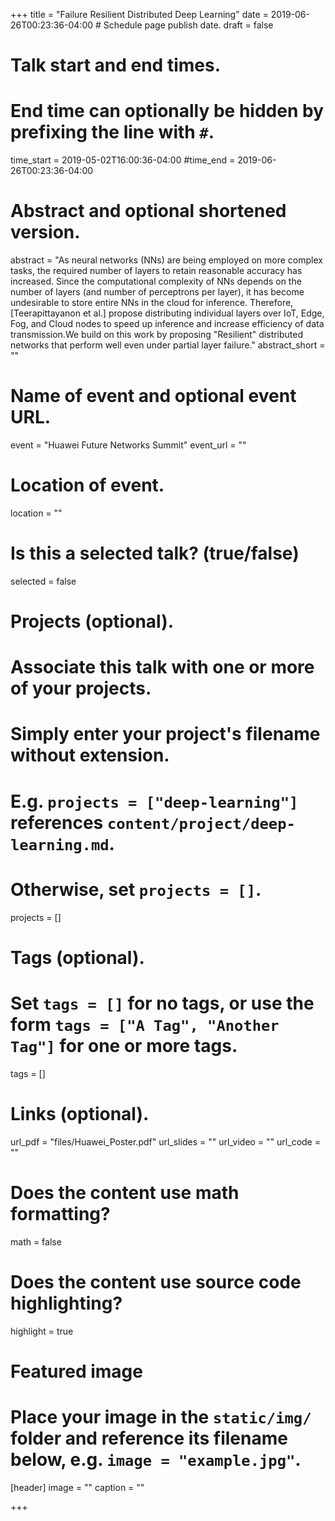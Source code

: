+++
title = "Failure Resilient Distributed Deep Learning"
date = 2019-06-26T00:23:36-04:00  # Schedule page publish date.
draft = false

# Talk start and end times.
#   End time can optionally be hidden by prefixing the line with `#`.
time_start = 2019-05-02T16:00:36-04:00
#time_end = 2019-06-26T00:23:36-04:00

# Abstract and optional shortened version.
abstract = "As neural networks (NNs) are being employed on more complex tasks, the required number of layers to retain reasonable accuracy has increased. Since the computational complexity of NNs depends on the number of layers (and number of perceptrons per layer), it has become undesirable to store entire NNs in the cloud for inference. Therefore, [Teerapittayanon et al.] propose distributing individual layers over IoT, Edge, Fog, and Cloud nodes to speed up inference and increase efficiency of data transmission.We build on this work by proposing \"Resilient\" distributed networks that perform well even under partial layer failure."
abstract_short = ""

# Name of event and optional event URL.
event = "Huawei Future Networks Summit"
event_url = ""

# Location of event.
location = ""

# Is this a selected talk? (true/false)
selected = false

# Projects (optional).
#   Associate this talk with one or more of your projects.
#   Simply enter your project's filename without extension.
#   E.g. `projects = ["deep-learning"]` references `content/project/deep-learning.md`.
#   Otherwise, set `projects = []`.
projects = []

# Tags (optional).
#   Set `tags = []` for no tags, or use the form `tags = ["A Tag", "Another Tag"]` for one or more tags.
tags = []

# Links (optional).
url_pdf = "files/Huawei_Poster.pdf"
url_slides = ""
url_video = ""
url_code = ""

# Does the content use math formatting?
math = false

# Does the content use source code highlighting?
highlight = true

# Featured image
# Place your image in the `static/img/` folder and reference its filename below, e.g. `image = "example.jpg"`.
[header]
image = ""
caption = ""

+++
